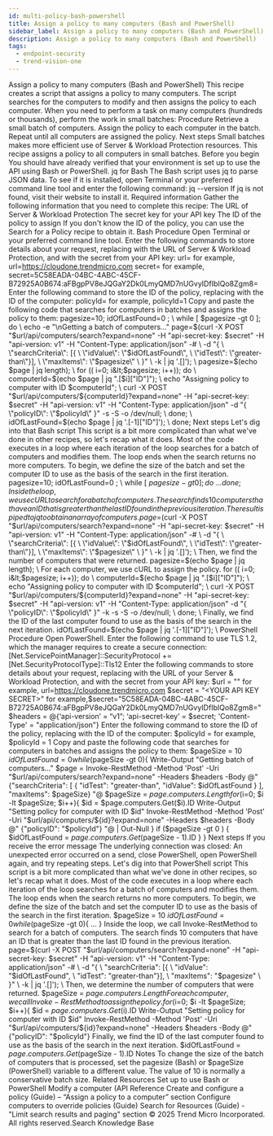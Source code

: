 ```yaml
---
id: multi-policy-bash-powershell
title: Assign a policy to many computers (Bash and PowerShell)
sidebar_label: Assign a policy to many computers (Bash and PowerShell)
description: Assign a policy to many computers (Bash and PowerShell)
tags:
  - endpoint-security
  - trend-vision-one
---
```


 Assign a policy to many computers (Bash and PowerShell) This recipe creates a script that assigns a policy to many computers. The script searches for the computers to modify and then assigns the policy to each computer. When you need to perform a task on many computers (hundreds or thousands), perform the work in small batches: Procedure Retrieve a small batch of computers. Assign the policy to each computer in the batch. Repeat until all computers are assigned the policy. Next steps Small batches makes more efficient use of Server & Workload Protection resources. This recipe assigns a policy to all computers in small batches. Before you begin You should have already verified that your environment is set up to use the API using Bash or PowerShell. jq for Bash The Bash script uses jq to parse JSON data. To see if it is installed, open Terminal or your preferred command line tool and enter the following command: jq --version If jq is not found, visit their website to install it. Required information Gather the following information that you need to complete this recipe: The URL of Server & Workload Protection The secret key for your API key The ID of the policy to assign If you don't know the ID of the policy, you can use the Search for a Policy recipe to obtain it. Bash Procedure Open Terminal or your preferred command line tool. Enter the following commands to store details about your request, replacing <YOUR URL> with the URL of Server & Workload Protection, and <YOUR SECRET KEY> with the secret from your API key: url=<YOUR URL> for example, url=https://cloudone.trendmicro.com secret=<YOUR SECRET KEY> for example, secret=5C58EADA-04BC-4ABC-45CF-B72925A0B674:aFBgpPV8eJQGaY2Dk0LmyQMD7nUGvyIDfIbIQo8Zgm8= Enter the following command to store the ID of the policy, replacing <YOUR POLCIY ID> with the ID of the computer: policyId=<YOUR POLICY ID> for example, policyId=1 Copy and paste the following code that searches for computers in batches and assigns the policy to them: pagesize=10; idOfLastFound=0 ; \ while [ $pagesize -gt 0 ]; do \ echo -e "\nGetting a batch of computers..." page=$(curl -X POST "$url/api/computers/search?expand=none" -H "api-secret-key: $secret" -H "api-version: v1" -H "Content-Type: application/json" -# \ -d "{ \ \"searchCriteria\": [{ \ \"idValue\": \"$idOfLastFound\", \ \"idTest\": \"greater-than\"}], \ \"maxItems\": \"$pagesize\" \ }" \ -k | jq '.[]'); \ pagesize=$(echo $page | jq length); \ for (( i=0; i&lt;$pagesize; i++)); do \ computerId=$(echo $page | jq ".[$i][\"ID\"]"); \ echo "Assigning policy to computer with ID $computerId"; \ curl -X POST "$url/api/computers/${computerId}?expand=none" -H "api-secret-key: $secret" -H "api-version: v1" -H "Content-Type: application/json" -d "{ \"policyID\": \"$policyId\" }" -s -S -o /dev/null; \ done; \ idOfLastFound=$(echo $page | jq '.[-1]["ID"]'); \ done; Next steps Let's dig into that Bash script This script is a bit more complicated than what we've done in other recipes, so let's recap what it does. Most of the code executes in a loop where each iteration of the loop searches for a batch of computers and modifies them. The loop ends when the search returns no more computers. To begin, we define the size of the batch and set the computer ID to use as the basis of the search in the first iteration. pagesize=10; idOfLastFound=0 ; \ while [ $pagesize -gt 0 ]; do \ ... done; Inside the loop, we use cURL to search for a batch of computers. The search finds 10 computers that have an ID that is greater than the last ID found in the previous iteration. The result is piped to jq to obtain an array of computers. page=$(curl -X POST "$url/api/computers/search?expand=none" -H "api-secret-key: $secret" -H "api-version: v1" -H "Content-Type: application/json" -# \ -d "{ \ \"searchCriteria\": [{ \ \"idValue\": \"$idOfLastFound\", \ \"idTest\": \"greater-than\"}], \ \"maxItems\": \"$pagesize\" \ }" \ -k | jq '.[]'); \ Then, we find the number of computers that were returned. pagesize=$(echo $page | jq length); \ For each computer, we use cURL to assign the policy. for (( i=0; i&lt;$pagesize; i++)); do \ computerId=$(echo $page | jq ".[$i][\"ID\"]"); \ echo "Assigning policy to computer with ID $computerId"; \ curl -X POST "$url/api/computers/${computerId}?expand=none" -H "api-secret-key: $secret" -H "api-version: v1" -H "Content-Type: application/json" -d "{ \"policyID\": \"$policyId\" }" -k -s -S -o /dev/null; \ done; \ Finally, we find the ID of the last computer found to use as the basis of the search in the next iteration. idOfLastFound=$(echo $page | jq '.[-1][\"ID\"]'); \ PowerShell Procedure Open PowerShell. Enter the following command to use TLS 1.2, which the manager requires to create a secure connection: [Net.ServicePointManager]::SecurityProtocol += [Net.SecurityProtocolType]::Tls12 Enter the following commands to store details about your request, replacing <YOUR URL> with the URL of your Server & Workload Protection, and <YOUR SECRET KEY> with the secret from your API key: $url = "<YOUR URL>" for example, url=https://cloudone.trendmicro.com $secret = "<YOUR API KEY SECRET>" for example,$secret="5C58EADA-04BC-4ABC-45CF-B72725A0B674:aFBgpPV8eJQGaY2Dk0LmyQMD7nUGvyIDfIbIQo8Zgm8=" $headers = @{‘api-version’ = “v1”; ‘api-secret-key’ = $secret; 'Content-Type' = "application/json"} Enter the following command to store the ID of the policy, replacing <YOUR POLCIY ID> with the ID of the computer: $policyId = <YOUR POLICY ID> for example, $policyId = 1 Copy and paste the following code that searches for computers in batches and assigns the policy to them: $pageSize = 10 $idOfLastFound = 0 while($pageSize -gt 0){ Write-Output "Getting batch of computers..." $page = Invoke-RestMethod -Method 'Post' -Uri "$url/api/computers/search?expand=none" -Headers $headers -Body @" {"searchCriteria": [ { "idTest": "greater-than", "idValue": $idOfLastFound } ], "maxItems": $pageSize} "@ $pageSize = $page.computers.Length for ($i=0; $i -lt $pageSize; $i++){ $id = $page.computers.Get($i).ID Write-Output "Setting policy for computer with ID $id" Invoke-RestMethod -Method 'Post' -Uri "$url/api/computers/${id}?expand=none" -Headers $headers -Body @" {"policyID": "$policyId"} "@ | Out-Null } if ($pageSize -gt 0 ) { $idOfLastFound = $page.computers.Get($pageSize - 1).ID } } Next steps If you receive the error message The underlying connection was closed: An unexpected error occurred on a send, close PowerShell, open PowerShell again, and try repeating steps. Let's dig into that PowerShell script This script is a bit more complicated than what we've done in other recipes, so let's recap what it does. Most of the code executes in a loop where each iteration of the loop searches for a batch of computers and modifies them. The loop ends when the search returns no more computers. To begin, we define the size of the batch and set the computer ID to use as the basis of the search in the first iteration. $pageSize = 10 $idOfLastFound = 0 while($pageSize -gt 0){ ... } Inside the loop, we call Invoke-RestMethod to search for a batch of computers. The search finds 10 computers that have an ID that is greater than the last ID found in the previous iteration. page=$(curl -X POST "$url/api/computers/search?expand=none" -H "api-secret-key: $secret" -H "api-version: v1" -H "Content-Type: application/json" -# \ -d "{ \ \"searchCriteria\": [{ \ \"idValue\": \"$idOfLastFound\", \ \"idTest\": \"greater-than\"}], \ \"maxItems\": \"$pagesize\" \ }" \ -k | jq '.[]'); \ Then, we determine the number of computers that were returned. $pageSize = $page.computers.Length For each computer, we call Invoke-RestMethod to assign the policy. for ($i=0; $i -lt $pageSize; $i++){ $id = $page.computers.Get($i).ID Write-Output "Setting policy for computer with ID $id" Invoke-RestMethod -Method 'Post' -Uri "$url/api/computers/${id}?expand=none" -Headers $headers -Body @" {"policyID": "$policyId"} Finally, we find the ID of the last computer found to use as the basis of the search in the next iteration. $idOfLastFound = $page.computers.Get($pageSize - 1).ID Notes To change the size of the batch of computers that is processed, set the pagesize (Bash) or $pageSize (PowerShell) variable to a different value. The value of 10 is normally a conservative batch size. Related Resources Set up to use Bash or PowerShell Modify a computer (API Reference Create and configure a policy (Guide) – “Assign a policy to a computer” section Configure computers to override policies (Guide) Search for Resources (Guide) - "Limit search results and paging" section © 2025 Trend Micro Incorporated. All rights reserved.Search Knowledge Base